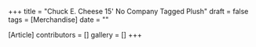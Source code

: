 +++
title = "Chuck E. Cheese 15' No Company Tagged Plush"
draft = false
tags = [Merchandise]
date = ""

[Article]
contributors = []
gallery = []
+++